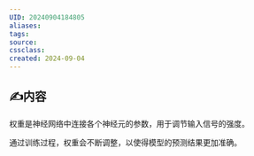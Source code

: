 ```yaml
---
UID: 20240904184805 
aliases: 
tags: 
source: 
cssclass: 
created: 2024-09-04
---
```


## ✍内容
权重是神经网络中连接各个神经元的参数，用于调节输入信号的强度。

通过训练过程，权重会不断调整，以使得模型的预测结果更加准确。

